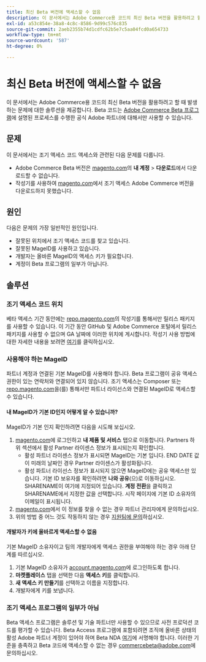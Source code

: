 ```yaml
---
title: 최신 Beta 버전에 액세스할 수 없음
description: 이 문서에서는 Adobe Commerce용 코드의 최신 Beta 버전을 활용하려고 할 때 발생하는 문제에 대한 솔루션을 제공합니다. Beta 코드는 [Adobe Commerce Beta 프로그램](https://github.com/magento/magento2/wiki/Magento-Beta-Program)에 설명된 프로세스를 수행한 공식 Adobe 파트너에 대해서만 사용할 수 있습니다.
exl-id: a53c854e-38a8-4c8c-8586-9d99c576c835
source-git-commit: 2aeb2355b74d1cdfc62b5e7c5aa04fcd0a654733
workflow-type: tm+mt
source-wordcount: '587'
ht-degree: 0%

---
```


# 최신 Beta 버전에 액세스할 수 없음

이 문서에서는 Adobe Commerce용 코드의 최신 Beta 버전을 활용하려고 할 때 발생하는 문제에 대한 솔루션을 제공합니다. Beta 코드는 [Adobe Commerce Beta 프로그램](https://github.com/magento/magento2/wiki/Magento-Beta-Program)에 설명된 프로세스를 수행한 공식 Adobe 파트너에 대해서만 사용할 수 있습니다.

## 문제

이 문서에서는 조기 액세스 코드 액세스와 관련된 다음 문제를 다룹니다.

* Adobe Commerce Beta 버전은 [magento.com](https://account.magento.com/customer/account/login)의 **내 계정** > **다운로드**&#x200B;에서 다운로드할 수 없습니다.
* 작성기를 사용하여 [magento.com](https://account.magento.com/customer/account/login)에서 조기 액세스 Adobe Commerce 버전을 다운로드하지 못했습니다.

## 원인

다음은 문제의 가장 일반적인 원인입니다.

* 잘못된 위치에서 조기 액세스 코드를 찾고 있습니다.
* 잘못된 MageID를 사용하고 있습니다.
* 개발자는 올바른 MageID의 액세스 키가 필요합니다.
* 계정이 Beta 프로그램의 일부가 아닙니다.

## 솔루션

### 조기 액세스 코드 위치

베타 액세스 기간 동안에는 [repo.magento.com](https://repo.magento.com/)의 작성기를 통해서만 릴리스 패키지를 사용할 수 있습니다. 이 기간 동안 GitHub 및 Adobe Commerce 포털에서 릴리스 패키지를 사용할 수 없으며 GA 날짜에 이러한 위치에 게시합니다. 작성기 사용 방법에 대한 자세한 내용을 보려면 [여기](https://experienceleague.adobe.com/en/docs/commerce-operations/installation-guide/composer)를 클릭하십시오.

### 사용해야 하는 MageID

파트너 계정과 연결된 기본 MageID를 사용해야 합니다. Beta 프로그램이 공유 액세스 권한이 있는 연락처와 연결되어 있지 않습니다. 조기 액세스는 Composer 또는 [repo.magento.com](https://repo.magento.com/)을(를) 통해서만 파트너 라이선스와 연결된 MageID로 액세스할 수 있습니다.

#### 내 MageID가 기본 ID인지 어떻게 알 수 있습니까?

MageID가 기본 인지 확인하려면 다음을 시도해 보십시오.

1. [magento.com](https://account.magento.com/customer/account/login)에 로그인하고 **내 제품 및 서비스** 탭으로 이동합니다. Partners 하위 섹션에서 활성 Partner 라이센스 정보가 표시되는지 확인합니다.
   * 활성 파트너 라이센스 정보가 표시되면 MageID는 기본 입니다. END DATE 값이 미래의 날짜인 경우 Partner 라이센스가 활성화됩니다.
   * 활성 파트너 라이선스 정보가 표시되지 않으면 MageID에는 공유 액세스만 있습니다. 기본 ID 보유자를 확인하려면 **나와 공유**(으)로 이동하십시오. SHARENAME이 여기에 지정되어 있습니다. **계정 전환**&#x200B;을 클릭하고 SHARENAME에서 지정한 값을 선택합니다. 시작 페이지에 기본 ID 소유자의 이메일이 표시됩니다.
1. [magento.com](https://account.magento.com/customer/account/login)에서 이 정보를 찾을 수 없는 경우 파트너 관리자에게 문의하십시오.
1. 위의 방법 중 어느 것도 작동하지 않는 경우 [지원팀에 문의](/help/help-center-guide/help-center/magento-help-center-user-guide.md#merchant-not-displayed)하십시오.

#### 개발자가 키에 올바르게 액세스할 수 없음

기본 MageID 소유자이고 팀의 개발자에게 액세스 권한을 부여해야 하는 경우 아래 단계를 따르십시오.

1. 기본 MageID 소유자가 [account.magento.com](https://account.magento.com/customer/account/login)에 로그인하도록 합니다.
1. **마켓플레이스** 탭을 선택한 다음 **액세스 키**&#x200B;를 클릭합니다.
1. **새 액세스 키 만들기**&#x200B;를 선택하고 이름을 지정합니다.
1. 개발자에게 키를 보냅니다.

### 조기 액세스 프로그램의 일부가 아님

Beta 액세스 프로그램은 솔루션 및 기술 파트너만 사용할 수 있으므로 사전 프로덕션 코드를 평가할 수 있습니다. Beta Access 프로그램에 포함되려면 조직에 올바른 상태의 활성 Adobe 파트너 계정이 있어야 하며 Beta NDA [여기](https://github.com/magento/magento2/wiki/Magento-Beta-Program)에 서명해야 합니다. 이러한 기준을 충족하고 Beta 코드에 액세스할 수 없는 경우 [commercebeta@adobe.com](mailto:commercebeta@adobe.com)에 문의하십시오.
